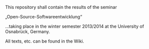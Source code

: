 This repository shall contain the results of the seminar

   „Open-Source-Softwareentwicklung“

…taking place in the winter semester 2013/2014
at the University of Osnabrück, Germany.


All texts, etc. can be found in the Wiki.
